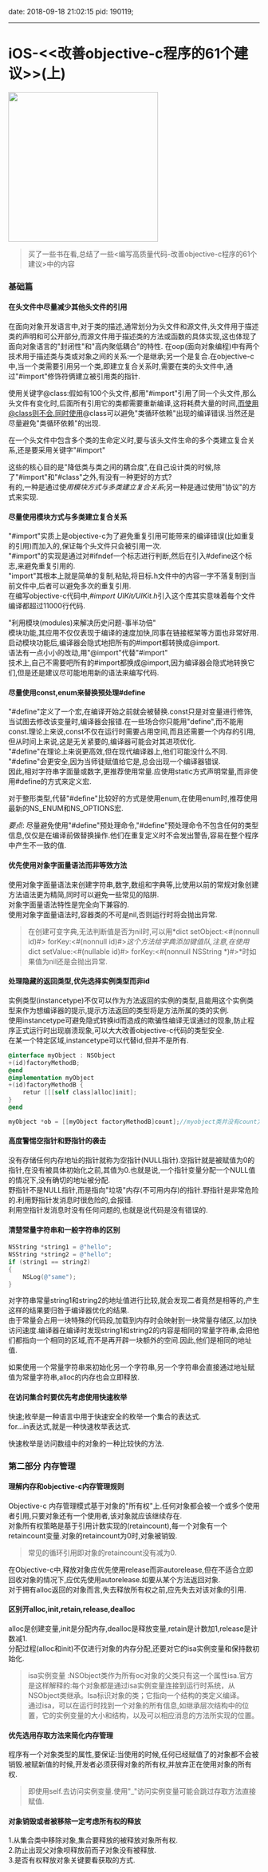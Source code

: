 
date: 2018-09-18 21:02:15
pid: 190119;

---

# iOS-<<改善objective-c程序的61个建议>>(上)

<img src="https://blog-1256512148.cos.ap-beijing.myqcloud.com/iOS0004.png" width="300" hegiht="300" align=center />

> 买了一些书在看,总结了一些&lt;编写高质量代码-改善objective-c程序的61个建议&gt;中的内容

### 基础篇

#### 在头文件中尽量减少其他头文件的引用

在面向对象开发语言中,对于类的描述,通常划分为头文件和源文件,头文件用于描述类的声明和可公开部分,而源文件用于描述类的方法或函数的具体实现,这也体现了面向对象语言的"封闭性"和"高内聚低耦合"的特性.<!--more-->
在oop(面向对象编程)中有两个技术用于描述类与类或对象之间的关系:一个是继承;另一个是复合.在objective-c中,当一个类需要引用另一个类,即建立复合关系时,需要在类的头文件中,通过"#import"修饰符俩建立被引用类的指针.<br/>

使用关键字@class:假如有100个头文件,都用"#import"引用了同一个头文件,那么头文件有变化时,后面所有引用它的类都需要重新编译,这将耗费大量的时间,而使用@class则不会.同时使用@class可以避免"类循环依赖"出现的编译错误.当然还是尽量避免"类循环依赖"的出现.<br/>

在一个头文件中包含多个类的生命定义时,要与该头文件生命的多个类建立复合关系,还是要采用关键字"#import"<br/>

这些的核心目的是"降低类与类之间的耦合度",在自己设计类的时候,除了"#import"和"#class"之外,有没有一种更好的方式?<br/>
有的,一种是通过使*用模块方式与多类建立复合关系*;另一种是通过使用"协议"的方式来实现.<br/>

#### 尽量使用模块方式与多类建立复合关系

"#import"实质上是objective-c为了避免重复引用可能带来的编译错误(比如重复的引用)而加入的,保证每个头文件只会被引用一次.<br/>
"#import"的实现是通过对#ifndef一个标志进行判断,然后在引入#define这个标志,来避免重复引用的.<br/>
"import"其根本上就是简单的复制,粘贴,将目标.h文件中的内容一字不落复制到当前文件中,后者可以避免多次的重复引用.<br/>
在编写objective-c代码中,*#import UIKit/UIKit.h*引入这个库其实意味着每个文件编译都超过11000行代码.<br/>

"利用模块(modules)来解决历史问题-事半功倍"<br/>
模块功能,其应用不仅仅表现于编译的速度加快,同事在链接框架等方面也非常好用.<br/>
启动模块功能后,编译器会隐式地把所有的#import都转换成@import.<br/>
语法有一点小小的改动,用"@import"代替"#import"<br/>
技术上,自己不需要吧所有的#import都换成@import,因为编译器会隐式地转换它们,但是还是建议尽可能地用新的语法来编写代码.<br/>

#### 尽量使用const,enum来替换预处理#define

"#define"定义了一个宏,在编译开始之前就会被替换.const只是对变量进行修饰,当试图去修改该变量时,编译器会报错.在一些场合你只能用"define",而不能用const.理论上来说,const不仅在运行时需要占用空间,而且还需要一个内存的引用,但从时间上来说,这是无关紧要的,编译器可能会对其进项优化.<br/>
"#define"在理论上来说更高效,但在现代编译器上,他们可能没什么不同.<br/>
"#define"会更安全,因为当师徒赋值给它是,总会出现一个编译器错误.<br/>
因此,相对字符串字面量或数字,更推荐使用常量.应使用static方式声明常量,而非使用#define的方式来定义宏.<br/>

对于整形类型,代替"#define"比较好的方式是使用enum,在使用enum时,推荐使用最新的NS_ENUM和NS_OPTIONS宏.<br/>

*要点*: 尽量避免使用"#define"预处理命令,"#define"预处理命令不包含任何的类型信息,仅仅是在编译前做替换操作.他们在重复定义时不会发出警告,容易在整个程序中产生不一致的值.

#### 优先使用对象字面量语法而非等效方法

使用对象字面量语法来创建字符串,数字,数组和字典等,比使用以前的常规对象创建方法语法更为精简,同时可以避免一些常见的陷阱.<br/>
对象字面量语法特性是完全向下兼容的.<br/>
使用对象字面量语法时,容器类的不可是nil,否则运行时将会抛出异常.<br/>

> 在创建可变字典,无法判断值是否为nil时,可以用*dict setObject:<#(nonnull id)#> forKey:<#(nonnull id<NSCopying>)#>*这个方法给字典添加键值队,注意,在使用*dict setValue:<#(nullable id)#> forKey:<#(nonnull NSString *)#>*时如果值为nil还是会抛出异常.

#### 处理隐藏的返回类型,优先选择实例类型而非id

实例类型(instancetype)不仅可以作为方法返回的实例的类型,且能用这个实例类型来作为想编译器的提示,提示方法返回的类型将是方法所属的类的实例.<br/>
使用instancetype可避免隐式转换id而造成的欺骗性编译无误通过的现象,防止程序正式运行时出现崩溃现象,可以大大改善objective-c代码的类型安全.<br/>
在某一个特定区域,instancetype可以代替id,但并不是所有.<br/>
~~~~objective-c
@interface myObject : NSObject
+(id)factoryMethodB;
@end
@implementation myObject
+(id)factoryMethodB {
	retur [[[self class]alloc]init];
}
@end

myObject *ob = [[myObject factoryMethodB]count];//myobject类并没有count方法,但是编译器不会报错,因为id类型的对象可以作为任何类,并且其他一些类中有count方法.如果换成instancetype则会发出警告
~~~~

#### 高度警惕空指针和野指针的袭击

没有存储任何内存地址的指针就称为空指针(NULL指针).空指针就是被赋值为0的指针,在没有被具体初始化之前,其值为0.也就是说,一个指针变量分配一个NULL值的情况下,没有确切的地址被分配.<br/>
野指针不是NULL指针,而是指向"垃圾"内存(不可用内存)的指针.野指针是非常危险的.利用野指针发消息时很危险的,会报错.<br/>
利用空指针发消息时没有任何问题的,也就是说代码是没有错误的.<br/>

#### 清楚常量字符串和一般字符串的区别

~~~~objective-c
NSString *string1 = @"hello";
NSString *string2 = @"hello";
if (string1 == string2)
{
	NSLog(@"same");
}
~~~~

对字符串常量string1和string2的地址值进行比较,就会发现二者竟然是相等的,产生这样的结果要归咎于编译器优化的结果.<br/>
由于常量会占用一块特殊的代码段,加载到内存时会映射到一块常量存储区,以加快访问速度.编译器在编译时发现string1和string2的内容是相同的常量字符串,会把他们都指向一个相同的区域,而不是再开辟一块额外的空间.因此,他们是相同的地址值.<br/>

如果使用一个常量字符串来初始化另一个字符串,另一个字符串会直接通过地址赋值为常量字符串,alloc的内存也会立即释放.

#### 在访问集合时要优先考虑使用快速枚举

快速;枚举是一种语言中用于快速安全的枚举一个集合的表达式.<br/>
for...in表达式,就是一种快速枚举表达式.<br/>

快速枚举是访问数组中的对象的一种比较快的方法.<br/>

### 第二部分 内存管理

#### 理解内存和objective-c内存管理规则

Objective-c 内存管理模式基于对象的"所有权"上.任何对象都会被一个或多个使用者引用,只要对象还有一个使用者,该对象就应该继续存在.<br/>
对象所有权策略是基于引用计数实现的(retaincount),每一个对象有一个retaincount变量.对象的retaincount为0时,对象被销毁.

> 常见的循环引用即对象的retaincount没有减为0.

在Objective-c中,释放对象应优先使用release而非autorelease,但在不适合立即回收对象的情况下,应优先使用autorelease.如要从某个方法返回对象.<br/>
对于拥有alloc返回的对象而言,失去释放所有权之前,应先失去对该对象的引用.<br/>

#### 区别开alloc,init,retain,release,dealloc

alloc是创建变量,init是分配内存,dealloc是释放变量,retain是计数加1,release是计数减1.<br/>
分配过程(alloc和init)不仅进行对象的内存分配,还要对它的isa实例变量和保持数初始化.<br/>

> isa实例变量 :NSObject类作为所有oc对象的父类只有这一个属性isa.官方是这样解释的:每个对象都是通过isa实例变量连接到运行时系统，从NSObject类继承。Isa标识对象的类；它指向一个结构的类定义编译。<br/>
通过isa，可以在运行时找到一个对象的所有信息,如继承层次结构中的位置，它的实例变量的大小和结构，以及可以相应消息的方法所实现的位置。<br/>

#### 优先选用存取方法来简化内存管理

程序有一个对象类型的属性,要保证:当使用的时候,任何已经赋值了的对象都不会被销毁.被赋新值的时候,开发者必须获得对象的所有权,并放弃正在使用对象的所有权.

> 即使用self.去访问实例变量.使用"_"访问实例变量可能会跳过存取方法直接赋值.

#### 对象销毁或者被移除一定考虑所有权的释放

1.从集合类中移除对象,集合要释放的被释放对象所有权.<br/>
2.防止出现父对象呗释放前而子对象没有被释放.<br/>
3.是否有权释放对象关键要看获取的方式.
